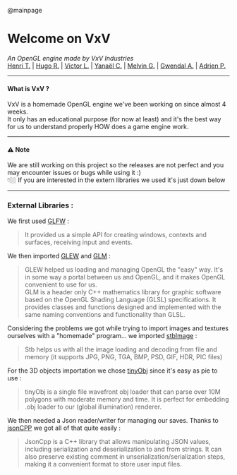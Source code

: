 @mainpage
# Welcome on VxV
*An OpenGL engine made by VxV Industries*   
[Henri T.](https://github.com/46Yuu) | [Hugo R.](https://github.com/Hroycode) | [Victor L.](https://github.com/Draknut) | [Yanaël C.](https://github.com/Dranemo) | [Melvin G.](https://github.com/Mguellaff) | [Gwendal A.](https://github.com/LiLPray) | [Adrien P.](https://github.com/Kybrien)
***
#### What is VxV ?
VxV is a homemade OpenGL engine we've been working on since almost 4 weeks.   
It only has an educational purpose (for now at least) and it's the best way for us to understand properly HOW does a game engine work.   
***
#### ⚠️ Note
We are still working on this project so the releases are not perfect and you may encounter issues or bugs while using it :)   
👇🏼 If you are interested in the extern libraries we used it's just down below   
***
### External Libraries :   
We first used [GLFW](https://www.glfw.org/) :
> It provided us a simple API for creating windows, contexts and surfaces, receiving input and events.   

We then imported [GLEW](https://glew.sourceforge.net/) and [GLM](https://github.com/g-truc/glm) :
> GLEW helped us loading and managing OpenGL the "easy" way. It's in some way a portal between us and OpenGL, and it makes OpenGL convenient to use for us.   
> GLM is a header only C++ mathematics library for graphic software based on the OpenGL Shading Language (GLSL) specifications. It provides classes and functions designed and implemented with the same naming conventions and functionality than GLSL.

Considering the problems we got while trying to import images and textures ourselves with a "homemade" program... we imported [stbImage](https://github.com/nothings/stb) :
> Stb helps us with all the image loading and decoding from file and memory  (it supports JPG, PNG, TGA, BMP, PSD, GIF, HDR, PIC files)

For the 3D objects importation we chose [tinyObj](https://github.com/tinyobjloader/tinyobjloader) since it's easy as pie to use :
> tinyObj is a single file wavefront obj loader that can parse over 10M polygons with moderate memory and time. It is perfect for embedding .obj loader to our (global illumination) renderer.

We then needed a Json reader/writer for managing our saves. Thanks to [jsonCPP](https://github.com/open-source-parsers/jsoncpp) we got all of that quite easily :
> JsonCpp is a C++ library that allows manipulating JSON values, including serialization and deserialization to and from strings.
> It can also preserve existing comment in unserialization/serialization steps, making it a convenient format to store user input files.
